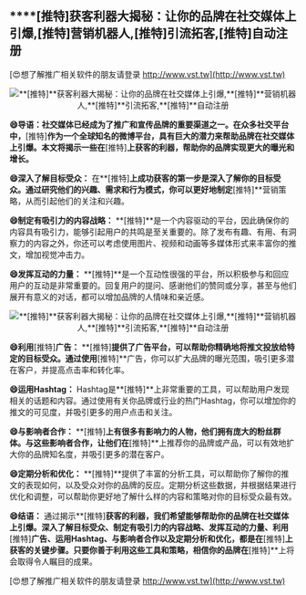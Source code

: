 ## ****[推特]**获客利器大揭秘：让你的品牌在社交媒体上引爆,**[推特]**营销机器人,**[推特]**引流拓客,**[推特]**自动注册**

[😍想了解推广相关软件的朋友请登录 http://www.vst.tw](http://www.vst.tw)

 <center><img src="https://vst.tw/MP4/tuiguang/png/3.png" alt="**[推特]**获客利器大揭秘：让你的品牌在社交媒体上引爆,**[推特]**营销机器人,**[推特]**引流拓客,**[推特]**自动注册"></center>

**😄导语：社交媒体已经成为了推广和宣传品牌的重要渠道之一。在众多社交平台中，**[推特]**作为一个全球知名的微博平台，具有巨大的潜力来帮助品牌在社交媒体上引爆。本文将揭示一些在**[推特]**上获客的利器，帮助你的品牌实现更大的曝光和增长。**

**😄深入了解目标受众：**
在**[推特]**上成功获客的第一步是深入了解你的目标受众。通过研究他们的兴趣、需求和行为模式，你可以更好地制定**[推特]**营销策略，从而引起他们的关注和兴趣。

**😄制定有吸引力的内容战略：**
**[推特]**是一个内容驱动的平台，因此确保你的内容具有吸引力，能够引起用户的共鸣是至关重要的。除了发布有趣、有用、有洞察力的内容之外，你还可以考虑使用图片、视频和动画等多媒体形式来丰富你的推文，增加视觉冲击力。

**😄发挥互动的力量：**
**[推特]**是一个互动性很强的平台，所以积极参与和回应用户的互动是非常重要的。回复用户的提问、感谢他们的赞同或分享，甚至与他们展开有意义的对话，都可以增加品牌的人情味和亲近感。

 <center><img src="https://vst.tw/MP4/tuiguang/png/6.png" alt="**[推特]**获客利器大揭秘：让你的品牌在社交媒体上引爆,**[推特]**营销机器人,**[推特]**引流拓客,**[推特]**自动注册"></center>

**😄利用**[推特]**广告：**
**[推特]**提供了广告平台，可以帮助你精确地将推文投放给特定的目标受众。通过使用**[推特]**广告，你可以扩大品牌的曝光范围，吸引更多潜在客户，并提高点击率和转化率。

**😄运用Hashtag：**
Hashtag是**[推特]**上非常重要的工具，可以帮助用户发现相关的话题和内容。通过使用有关你品牌或行业的热门Hashtag，你可以增加你的推文的可见度，并吸引更多的用户点击和关注。

**😄与影响者合作：**
**[推特]**上有很多有影响力的人物，他们拥有庞大的粉丝群体。与这些影响者合作，让他们在**[推特]**上推荐你的品牌或产品，可以有效地扩大你的品牌知名度，并吸引更多的潜在客户。

**😄定期分析和优化：**
**[推特]**提供了丰富的分析工具，可以帮助你了解你的推文的表现如何，以及受众对你的品牌的反应。定期分析这些数据，并根据结果进行优化和调整，可以帮助你更好地了解什么样的内容和策略对你的目标受众最有效。

**😄结语：**
通过揭示**[推特]**获客的利器，我们希望能够帮助你的品牌在社交媒体上引爆。深入了解目标受众、制定有吸引力的内容战略、发挥互动的力量、利用**[推特]**广告、运用Hashtag、与影响者合作以及定期分析和优化，都是在**[推特]**上获客的关键步骤。只要你善于利用这些工具和策略，相信你的品牌在**[推特]**上将会取得令人瞩目的成果。

[😍想了解推广相关软件的朋友请登录 http://www.vst.tw](http://www.vst.tw)



